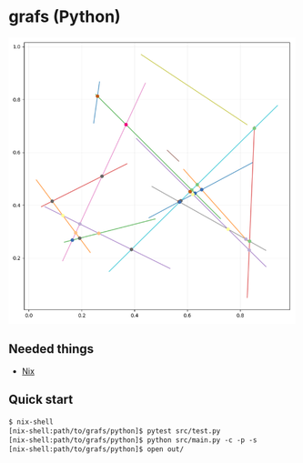 # grafs (Python)

![](cover.png)

Needed things
---
 * [Nix](https://nixos.org/nix/)

Quick start
---
```
$ nix-shell
[nix-shell:path/to/grafs/python]$ pytest src/test.py
[nix-shell:path/to/grafs/python]$ python src/main.py -c -p -s
[nix-shell:path/to/grafs/python]$ open out/
```
